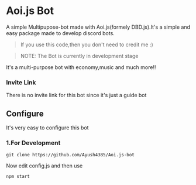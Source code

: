 # Aoi.js Bot
A simple Multipupose-bot made with Aoi.js(formely DBD.js).It's a simple and easy package made to develop discord bots.
> If you use this code,then you don't need to credit me :)

> NOTE: The Bot is currently in development stage

It's a multi-purpose bot with economy,music and much more!!
### Invite Link
There is no invite link for this bot since it's just a guide bot
## Configure
It's very easy to configure this bot
### 1.For Development
```
git clone https://github.com/Ayush4385/Aoi.js-bot
```
Now edit config.js and then use 
```
npm start
```
